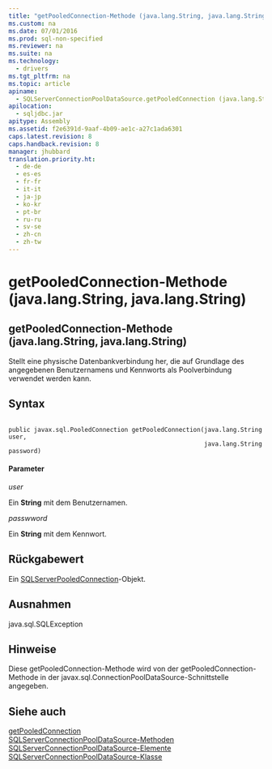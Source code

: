 ```yaml
---
title: "getPooledConnection-Methode (java.lang.String, java.lang.String)"
ms.custom: na
ms.date: 07/01/2016
ms.prod: sql-non-specified
ms.reviewer: na
ms.suite: na
ms.technology: 
  - drivers
ms.tgt_pltfrm: na
ms.topic: article
apiname: 
  - SQLServerConnectionPoolDataSource.getPooledConnection (java.lang.String, java.lang.String)
apilocation: 
  - sqljdbc.jar
apitype: Assembly
ms.assetid: f2e6391d-9aaf-4b09-ae1c-a27c1ada6301
caps.latest.revision: 8
caps.handback.revision: 8
manager: jhubbard
translation.priority.ht: 
  - de-de
  - es-es
  - fr-fr
  - it-it
  - ja-jp
  - ko-kr
  - pt-br
  - ru-ru
  - sv-se
  - zh-cn
  - zh-tw
---
```

# getPooledConnection-Methode (java.lang.String, java.lang.String)
    
## getPooledConnection\-Methode \(java.lang.String, java.lang.String\)  
 Stellt eine physische Datenbankverbindung her, die auf Grundlage des angegebenen Benutzernamens und Kennworts als Poolverbindung verwendet werden kann.  
  
## Syntax  
  
```  
  
public javax.sql.PooledConnection getPooledConnection(java.lang.String user,  
                                                      java.lang.String password)  
```  
  
#### Parameter  
 *user*  
  
 Ein **String** mit dem Benutzernamen.  
  
 *passwword*  
  
 Ein **String** mit dem Kennwort.  
  
## Rückgabewert  
 Ein [SQLServerPooledConnection](../content/SQLServerPooledConnection-Class.md)\-Objekt.  
  
## Ausnahmen  
 java.sql.SQLException  
  
## Hinweise  
 Diese getPooledConnection\-Methode wird von der getPooledConnection\-Methode in der javax.sql.ConnectionPoolDataSource\-Schnittstelle angegeben.  
  
## Siehe auch  
 [getPooledConnection](../content/getPooledConnection-Method--SQLServerConnectionPoolDataSource-.md)   
 [SQLServerConnectionPoolDataSource-Methoden](../content/SQLServerConnectionPoolDataSource-Methods.md)   
 [SQLServerConnectionPoolDataSource-Elemente](../content/SQLServerConnectionPoolDataSource-Members.md)   
 [SQLServerConnectionPoolDataSource-Klasse](../content/SQLServerConnectionPoolDataSource-Class.md)  
  
  